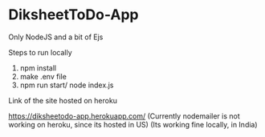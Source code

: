 # DiksheetToDo-App


Only NodeJS and a bit of Ejs

Steps to run locally
1. npm install
2. make .env file
3. npm run start/ node index.js

Link of the site hosted on heroku 

https://diksheetodo-app.herokuapp.com/
(Currently nodemailer is not working on heroku, since its hosted in US)
(Its working fine locally, in India)
